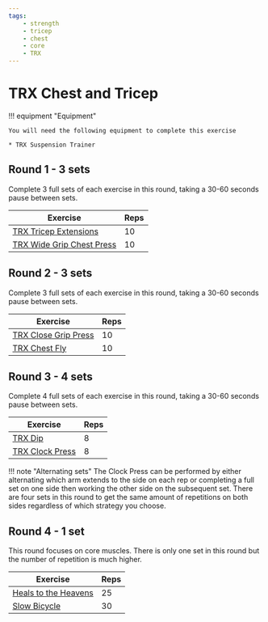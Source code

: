 ```yaml
---
tags:
    - strength
    - tricep
    - chest
    - core
    - TRX
---
```


# TRX Chest and Tricep

!!! equipment "Equipment"

    You will need the following equipment to complete this exercise
    
    * TRX Suspension Trainer

## Round 1 - 3 sets
Complete 3 full sets of each exercise in this round, taking a 30-60 seconds pause between sets.

| Exercise                                                       | Reps |
|----------                                                      |:-----|
| [TRX Tricep Extensions](exercises/trx-tricep-extension.md)     | 10 |
| [TRX Wide Grip Chest Press](exercises/trx-wide-chest-press.md) | 10 |

## Round 2 - 3 sets
Complete 3 full sets of each exercise in this round, taking a 30-60 seconds pause between sets.

| Exercise                                             | Reps |
|----------                                            |:-----|
| [TRX Close Grip Press](exercises/trx-close-press.md) | 10 |
| [TRX Chest Fly](exercises/trx-chest-fly.md)          | 10 |

## Round 3 - 4 sets
Complete 4 full sets of each exercise in this round, taking a 30-60 seconds pause between sets.

| Exercise                                        | Reps |
|----------                                       |:-----|
| [TRX Dip](exercises/trx-dip.md)                 | 8 |
| [TRX Clock Press](exercises/trx-clock-press.md) | 8 |

!!! note "Alternating sets"
    The Clock Press can be performed by either alternating which arm extends to the side on each rep or completing a full set on one side then working the other side on the subsequent set.  There are four sets in this round to get the same amount of repetitions on both sides regardless of which strategy you choose.

## Round 4 - 1 set
This round focuses on core muscles.  There is only one set in this round but the number of repetition is much higher.

| Exercise                                           | Reps |
|----------                                          |:-----|
| [Heals to the Heavens](exercises/heals-heaven.md)  | 25 |
| [Slow Bicycle](exercises/slow-bicycle.md)          | 30 |
